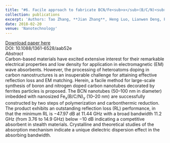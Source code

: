 ```yaml
---
title: "#6. Facile approach to fabricate BCN/Fe<sub>x</sub>(B/C/N)<sub>y</sub> nano-architectures with enhanced electromagnetic wave absorption"
collection: publications
excerpt: 'Authors: Tao Zhang, **Jian Zhang**, Heng Luo, Lianwen Deng, Pengyu Zhou, Guangwu Wen, Long Xia, Bo Zhong, Haibin Zhang'
date: 2018-02-20
venue: 'Nanotechnology'
---
```


[Download paper here](https://doi.org/10.1088/1361-6528/aab52e)      
DOI: 10.1088/1361-6528/aab52e    
*Abstract*       
Carbon-based materials have excited extensive interest for their remarkable electrical properties and low density for application in electromagnetic (EM) wave absorbents. However, the processing of heteroatoms doping in carbon nanostructures is an insuperable challenge for attaining effective reflection loss and EM matching. Herein, a facile method for large-scale synthesis of boron and nitrogen doped carbon nanotubes decorated by ferrites particles is proposed. The BCN nanotubes (50–100 nm in diameter) imbedded with nanosized Fe<sub>x</sub>(B/C/N)<sub>y</sub> (10–20 nm) are successfully constructed by two steps of polymerization and carbonthermic reduction. The product exhibits an outstanding reflection loss (RL) performance, in that the minimum RL is −47.97 dB at 11.44 GHz with a broad bandwidth 11.2 GHz (from 3.76 to 14.9 GHz) below −10 dB indicating a competitive absorbent in stealth materials. Crystalline and theoretical studies of the absorption mechanism indicate a unique dielectric dispersion effect in the absorbing bandwidth.
